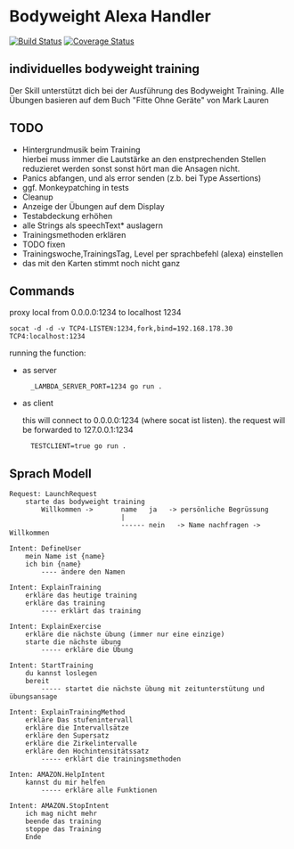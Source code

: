 # Bodyweight Alexa Handler
[![Build Status](https://travis-ci.org/gipde/bodyweight.svg?branch=master)](https://travis-ci.org/gipde/bodyweight)
[![Coverage Status](https://coveralls.io/repos/github/gipde/bodyweight/badge.svg?branch=master)](https://coveralls.io/github/gipde/bodyweight?branch=master)

## individuelles bodyweight training

Der Skill unterstützt dich bei der Ausführung des Bodyweight Training. Alle Übungen basieren auf dem Buch "Fitte Ohne Geräte" von Mark Lauren

## TODO
- Hintergrundmusik beim Training \
  hierbei muss immer die Lautstärke an den enstprechenden Stellen reduzieret werden sonst sonst hört man die Ansagen nicht.
- Panics abfangen, und als error senden (z.b. bei Type Assertions)
- ggf. Monkeypatching in tests
- Cleanup
- Anzeige der Übungen auf dem Display
- Testabdeckung erhöhen
- alle Strings als speechText* auslagern
- Trainingsmethoden erklären
- TODO fixen
- Trainingswoche,TrainingsTag, Level per sprachbefehl (alexa) einstellen
- das mit den Karten stimmt noch nicht ganz

## Commands
proxy local from 0.0.0.0:1234 to localhost 1234

    socat -d -d -v TCP4-LISTEN:1234,fork,bind=192.168.178.30 TCP4:localhost:1234

running the function:
- as server

        _LAMBDA_SERVER_PORT=1234 go run .


- as client
    
    this will connect to 0.0.0.0:1234 (where socat ist listen). the request will be forwarded to 127.0.0.1:1234

        TESTCLIENT=true go run .

## Sprach Modell

    Request: LaunchRequest
        starte das bodyweight training
            Willkommen ->       name   ja   -> persönliche Begrüssung
                                |
                                ------ nein   -> Name nachfragen -> Willkommen

    Intent: DefineUser
        mein Name ist {name}
        ich bin {name}
            ---- ändere den Namen

    Intent: ExplainTraining
        erkläre das heutige training
        erkläre das training
            ---- erklärt das training

    Intent: ExplainExercise
        erkläre die nächste übung (immer nur eine einzige)
        starte die nächste übung
            ----- erkläre die Übung

    Intent: StartTraining
        du kannst loslegen
        bereit
            ----- startet die nächste übung mit zeitunterstütung und übungsansage

    Intent: ExplainTrainingMethod
        erkläre Das stufenintervall
        erkläre die Intervallsätze
        erkläre den Supersatz
        erkläre die Zirkelintervalle
        erkläre den Hochintensitätssatz
            ----- erklärt die trainingsmethoden

    Inten: AMAZON.HelpIntent
        kannst du mir helfen
            ----- erkläre alle Funktionen

    Intent: AMAZON.StopIntent
        ich mag nicht mehr
        beende das training
        stoppe das Training
        Ende



                    